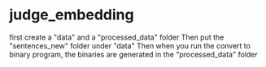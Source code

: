 # judge_embedding

first create a "data" and a "processed_data" folder
Then put the "sentences_new" folder under "data"
Then when you run the convert to binary program, the binaries are generated in the "processed_data" folder
